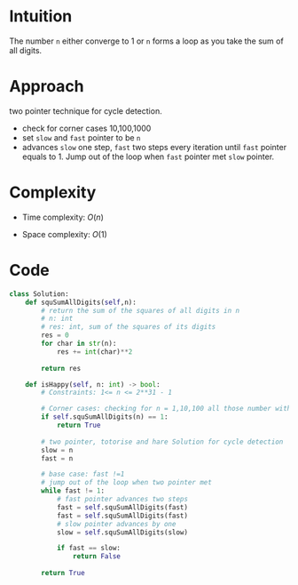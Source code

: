 # Intuition
<!-- Describe your first thoughts on how to solve this problem. -->
The number `n` either converge to 1 or `n` forms a loop as you take the sum of all digits.

# Approach
<!-- Describe your approach to solving the problem. -->
two pointer technique for cycle detection.
- check for corner cases 10,100,1000
- set `slow` and `fast` pointer to be `n` 
- advances `slow` one step, `fast` two steps every iteration until `fast` pointer equals to 1. Jump out of the loop when `fast` pointer met `slow` pointer.

# Complexity
- Time complexity: $O(n)$
<!-- Add your time complexity here, e.g. $$O(n)$$ -->

- Space complexity: $O(1)$
<!-- Add your space complexity here, e.g. $$O(n)$$ -->

# Code
```python
class Solution:
    def squSumAllDigits(self,n):
        # return the sum of the squares of all digits in n
        # n: int
        # res: int, sum of the squares of its digits
        res = 0
        for char in str(n):
            res += int(char)**2
        
        return res

    def isHappy(self, n: int) -> bool:
        # Constraints: 1<= n <= 2**31 - 1

        # Corner cases: checking for n = 1,10,100 all those number with 1 following trailing zeros
        if self.squSumAllDigits(n) == 1:
            return True
              
        # two pointer, totorise and hare Solution for cycle detection
        slow = n
        fast = n

        # base case: fast !=1
        # jump out of the loop when two pointer met
        while fast != 1:
            # fast pointer advances two steps
            fast = self.squSumAllDigits(fast)
            fast = self.squSumAllDigits(fast)
            # slow pointer advances by one
            slow = self.squSumAllDigits(slow)

            if fast == slow:
                return False
        
        return True

        


```